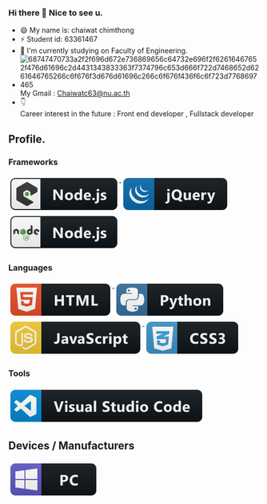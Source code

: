 ### Hi there 👋 Nice to see u.

- 😄 My name is: chaiwat chimthong
- ⚡ Student id: 63361467
- 🔭 I'm currently studying on Faculty of Engineering.
- ![68747470733a2f2f696d672e736869656c64732e696f2f62616467652f476d61696c2d4431343833363f7374796c653d666f722d7468652d6261646765266c6f676f3d676d61696c266c6f676f436f6c6f723d7768697465](https://user-images.githubusercontent.com/96247528/181574442-d46c8905-64dd-4ca7-a926-348a49ddf48b.svg) My Gmail : Chaiwatc63@nu.ac.th
- 👇<br>Career interest in the future : Front end developer , Fullstack developer


## Profile.
<P align="left">
    

### Frameworks 
<p align="left">

<a href="#">
    <img src="svg/dev/frameworks/nodejs_larger.svg" alt="nodejs_larger" style="vertical-align:top; margin:6px 4px">
  </a>

<a href="#">
    <img src="svg/dev/frameworks/jquery.svg" alt="jqueryr" style="vertical-align:top; margin:6px 4px">
  </a> 
<a href="#">
    <img src="svg/dev/frameworks/nodejs.svg" alt="nodejs" style="vertical-align:top; margin:6px 4px">
  </a>


</p>

### Languages 
<p align="left">
<a href="#">
    <img src="svg/dev/languages/html.svg" alt="html" style="vertical-align:top; margin:6px 4px">
  </a> 

<a href="#">
    <img src="svg/dev/languages/python.svg" alt="python" style="vertical-align:top; margin:6px 4px">
  </a> 
 <a href ="#">
    <img src="svg/dev/languages/js.svg" alt="js" style="vertical-align:top; margin:6px 4px">
    </a>
 <a href ="#">
    <img src="svg/dev/languages/css3.svg" alt="css3" style="vertical-align:top; margin:6px 4px">
    </a>

</P>

### Tools 
<p align="left">
<a href="#">
    <img src="svg/dev/tools/visualstudio_code.svg" alt="visualstudio_code" style="vertical-align:top; margin:6px 4px">
  </a>

  

</P>

## Devices / Manufacturers
<p align="left">


<a href="#">
    <img src="svg/devices/pc.svg" alt="pc" style="vertical-align:top; margin:6px 4px">
  </a>
</p>
